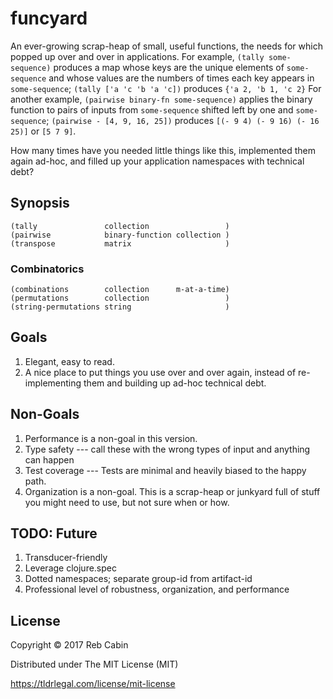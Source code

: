 # funcyard

An ever-growing scrap-heap of small, useful functions, the needs for which
popped up over and over in applications. For example, `(tally some-sequence)`
produces a map whose keys are the unique elements of `some-sequence` and whose
values are the numbers of times each key appears in `some-sequence`; `(tally ['a
'c 'b 'a 'c])` produces `{'a 2, 'b 1, 'c 2}` For another example, `(pairwise
binary-fn some-sequence)` applies the binary function to pairs of inputs from
`some-sequence` shifted left by one and `some-sequence`; `(pairwise - [4, 9, 16,
25])` produces `[(- 9 4) (- 9 16) (- 16 25)]` or `[5 7 9]`.

How many times have you needed little things like this, implemented them again
ad-hoc, and filled up your application namespaces with technical debt?

## Synopsis

    (tally               collection                 )
    (pairwise            binary-function collection )
    (transpose           matrix                     )

### Combinatorics

    (combinations        collection      m-at-a-time)
    (permutations        collection                 )
    (string-permutations string                     )

## Goals

1. Elegant, easy to read.
2. A nice place to put things you use over and over again, instead of
   re-implementing them and building up ad-hoc technical debt. 

## Non-Goals

1. Performance is a non-goal in this version.
2. Type safety --- call these with the wrong types of input and anything can
   happen
3. Test coverage --- Tests are minimal and heavily biased to the happy path. 
4. Organization is a non-goal. This is a scrap-heap or junkyard full of stuff
   you might need to use, but not sure when or how.

## TODO: Future

1. Transducer-friendly
2. Leverage clojure.spec
3. Dotted namespaces; separate group-id from artifact-id
4. Professional level of robustness, organization, and performance

## License

Copyright © 2017 Reb Cabin

Distributed under The MIT License (MIT)

https://tldrlegal.com/license/mit-license
